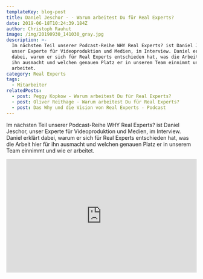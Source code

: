 ```yaml
---
templateKey: blog-post
title: Daniel Jeschor - - Warum arbeitest Du für Real Experts?
date: 2019-06-18T10:24:39.184Z
author: Christoph Rauhut
image: /img/20190930_141030_gray.jpg
description: >-
  Im nächsten Teil unserer Podcast-Reihe WHY Real Experts? ist Daniel Jeschor,
  unser Experte für Videoproduktion und Medien, im Interview. Daniel erklärt
  dabei, warum er sich für Real Experts entschieden hat, was die Arbeit hier für
  ihn ausmacht und welchen genauen Platz er in unserem Team einnimmt und wie er
  arbeitet.
category: Real Experts
tags:
  - Mitarbeiter
relatedPosts:
  - post: Peggy Kopkow - Warum arbeitest Du für Real Experts?
  - post: Oliver Reithage - Warum arbeitest Du für Real Experts?
  - post: Das Why und die Vision von Real Experts - Podcast
---
```

Im nächsten Teil unserer Podcast-Reihe WHY Real Experts? ist Daniel Jeschor, unser Experte für Videoproduktion und Medien, im Interview. Daniel erklärt dabei, warum er sich für Real Experts entschieden hat, was die Arbeit hier für ihn ausmacht und welchen genauen Platz er in unserem Team einnimmt und wie er arbeitet.

<iframe width="100%" height="300" scrolling="no" frameborder="no" allow="autoplay" src="https://w.soundcloud.com/player/?url=https%3A//api.soundcloud.com/tracks/591960927&color=%23ff5500&auto_play=false&hide_related=false&show_comments=true&show_user=true&show_reposts=false&show_teaser=true&visual=true"></iframe>
